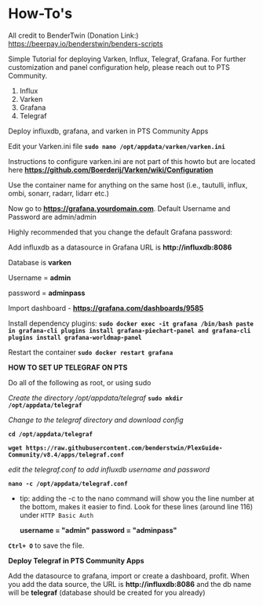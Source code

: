 # How-To's 

All credit to BenderTwin (Donation Link:) https://beerpay.io/benderstwin/benders-scripts

Simple Tutorial for deploying Varken, Influx, Telegraf, Grafana. For further customization and panel configuration help, please reach out to PTS Community. 

1. Influx
2. Varken
3. Grafana
4. Telegraf

Deploy influxdb, grafana, and varken in PTS Community Apps

Edit your Varken.ini file **`sudo nano /opt/appdata/varken/varken.ini`**

Instructions to configure varken.ini are not part of this howto but are located here **https://github.com/Boerderij/Varken/wiki/Configuration** 

Use the container name for anything on the same host (i.e., tautulli, influx, ombi, sonarr, radarr, lidarr etc.)

Now go to **https://grafana.yourdomain.com**. Default Username and Password are admin/admin

Highly recommended that you change the default Grafana password:

Add influxdb as a datasource in Grafana URL is **http://influxdb:8086**

Database is **varken**

Username = **admin** 

password = **adminpass**

Import dashboard - **https://grafana.com/dashboards/9585**

Install dependency plugins: **`sudo docker exec -it grafana /bin/bash paste in grafana-cli plugins install grafana-piechart-panel and grafana-cli plugins install grafana-worldmap-panel`**

Restart the container **`sudo docker restart grafana`**

**HOW TO SET UP TELEGRAF ON PTS**

Do all of the following as root, or using sudo

*Create the directory /opt/appdata/telegraf*
**`sudo mkdir /opt/appdata/telegraf`**

*Change to the telegraf directory and download config*

**`cd /opt/appdata/telegraf`**

**`wget https://raw.githubusercontent.com/benderstwin/PlexGuide-Community/v8.4/apps/telegraf.conf`**

*edit the telegraf.conf to add influxdb username and password*

**`nano -c /opt/appdata/telegraf.conf`**

- tip: adding the -c to the nano command will show you the line number at the bottom, makes it easier to find.
Look for these lines (around line 116) under `HTTP Basic Auth`

    **username = "admin"**
    **password = "adminpass"**
    
**`Ctrl+ O`** to save the file.

**Deploy Telegraf in PTS Community Apps**

Add the datasource to grafana, import or create a dashboard, profit. When you add the data source, the URL is **http://influxdb:8086** and the db name will be **telegraf** (database should be created for you already)
